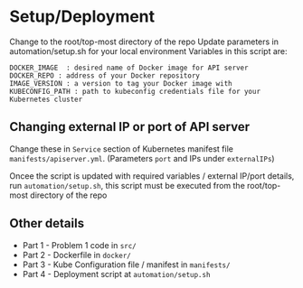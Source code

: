 # Setup/Deployment #

Change to the root/top-most directory of the repo 
Update parameters in automation/setup.sh for your local environment
Variables in this script are:

```console
DOCKER_IMAGE  : desired name of Docker image for API server
DOCKER_REPO : address of your Docker repository
IMAGE_VERSION : a version to tag your Docker image with
KUBECONFIG_PATH : path to kubeconfig credentials file for your Kubernetes cluster
```

## Changing external IP or port of API server ##

Change these in `Service` section of Kubernetes manifest file `manifests/apiserver.yml`.  (Parameters `port` and IPs under `externalIPs`)

Oncee the script is updated with required variables / external IP/port details, run `automation/setup.sh`, this script must be executed from the root/top-most directory of the repo

## Other details ##

* Part 1 - Problem 1 code in `src/`
* Part 2 - Dockerfile in `docker/`
* Part 3 - Kube Configuration file / manifest in `manifests/`
* Part 4 - Deployment script at `automation/setup.sh`
